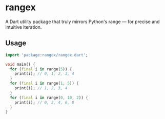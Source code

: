 # rangex

A Dart utility package that truly mirrors Python's range — for precise and intuitive iteration.

## Usage

```dart
import 'package:rangex/rangex.dart';

void main() {
  for (final i in range(5)) {
    print(i); // 0, 1, 2, 3, 4
  }
  for (final i in range(1, 5)) {
    print(i); // 1, 2, 3, 4
  }
  for (final i in range(0, 10, 2)) {
    print(i); // 0, 2, 4, 6, 8
  }
}

```
